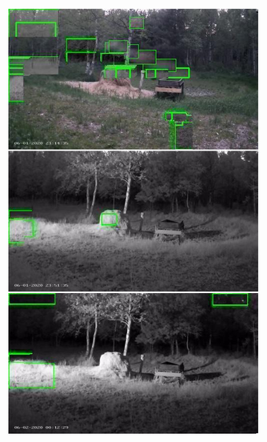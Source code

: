 ![20200601-231426-234431](in/20200601/20200601-231426-234431_0_.jpg)
![20200601-234436-000001](in/20200601/20200601-234436-000001_0_.jpg)
![20200602-000006-003011](in/20200602/20200602-000006-003011_0_.jpg)
